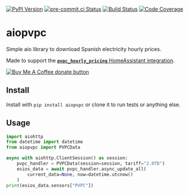 [![PyPI Version][pypi-image]][pypi-url]
[![pre-commit.ci Status][pre-commit-ci-image]][pre-commit-ci-url]
[![Build Status][build-image]][build-url]
[![Code Coverage][coverage-image]][coverage-url]

<!-- Badges -->

[pypi-image]: https://img.shields.io/pypi/v/aiopvpc
[pypi-url]: https://pypi.org/project/aiopvpc/
[pre-commit-ci-image]: https://results.pre-commit.ci/badge/github/azogue/aiopvpc/master.svg
[pre-commit-ci-url]: https://results.pre-commit.ci/latest/github/azogue/aiopvpc/master
[build-image]: https://github.com/azogue/aiopvpc/actions/workflows/main.yml/badge.svg
[build-url]: https://github.com/azogue/aiopvpc/actions/workflows/main.yml
[coverage-image]: https://codecov.io/gh/azogue/aiopvpc/branch/master/graph/badge.svg
[coverage-url]: https://codecov.io/gh/azogue/aiopvpc

# aiopvpc

Simple aio library to download Spanish electricity hourly prices.

Made to support the [**`pvpc_hourly_pricing`** HomeAssistant integration](https://www.home-assistant.io/integrations/pvpc_hourly_pricing/).

<span class="badge-buymeacoffee"><a href="https://www.buymeacoffee.com/azogue" title="Donate to this project using Buy Me A Coffee"><img src="https://img.shields.io/badge/buy%20me%20a%20coffee-donate-yellow.svg" alt="Buy Me A Coffee donate button" /></a></span>

## Install

Install with `pip install aiopvpc` or clone it to run tests or anything else.

## Usage

```python
import aiohttp
from datetime import datetime
from aiopvpc import PVPCData

async with aiohttp.ClientSession() as session:
    pvpc_handler = PVPCData(session=session, tariff="2.0TD")
    esios_data = await pvpc_handler.async_update_all(
        current_data=None, now=datetime.utcnow()
    )
print(esios_data.sensors["PVPC"])
```
